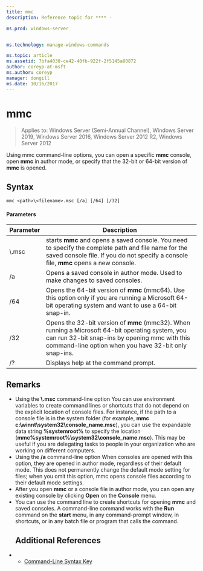 ```yaml
---
title: mmc
description: Reference topic for **** - 

ms.prod: windows-server


ms.technology: manage-windows-commands

ms.topic: article
ms.assetid: 7bfa4030-ce42-40fb-922f-2f5145a80872
author: coreyp-at-msft
ms.author: coreyp
manager: dongill
ms.date: 10/16/2017
---
```

# mmc

> Applies to: Windows Server (Semi-Annual Channel), Windows Server 2019, Windows Server 2016, Windows Server 2012 R2, Windows Server 2012

Using mmc command-line options, you can open a specific **mmc** console, open **mmc** in author mode, or specify that the 32-bit or 64-bit version of **mmc** is opened.
## Syntax
```
mmc <path>\<filename>.msc [/a] [/64] [/32]
```
#### Parameters

|       Parameter        |                                                                                                 Description                                                                                                 |
|------------------------|-------------------------------------------------------------------------------------------------------------------------------------------------------------------------------------------------------------|
| <path>\\<filename>.msc |        starts **mmc** and opens a saved console. You need to specify the complete path and file name for the saved console file. If you do not specify a console file, **mmc** opens a new console.         |
|           /a           |                                                               Opens a saved console in author mode.  Used to make changes to saved consoles.                                                                |
|          /64           |                         Opens the 64-bit version of **mmc** (mmc64). Use this option only if you are running a Microsoft 64-bit operating system and want to use a 64-bit snap-in.                          |
|          /32           | Opens the 32-bit version of **mmc** (mmc32). When running a Microsoft 64-bit operating system, you can run 32-bit snap-ins by opening mmc with this command-line option when you have 32-bit only snap-ins. |
|           /?           |                                                                                    Displays help at the command prompt.                                                                                     |

## Remarks
- Using the <path>**\\**<filename>**.msc** command-line option
  You can use environment variables to create command lines or shortcuts that do not depend on the explicit location of console files. For instance, if the path to a console file is in the system folder (for example, **mmc c:\winnt\system32\console_name.msc**), you can use the expandable data string **%systemroot%** to specify the location (**mmc%systemroot%\system32\console_name.msc**). This may be useful if you are delegating tasks to people in your organization who are working on different computers.
- Using the **/a** command-line option
  When consoles are opened with this option, they are opened in author mode, regardless of their default mode. This does not permanently change the default mode setting for files; when you omit this option, mmc opens console files according to their default mode settings.
- After you open **mmc** or a console file in author mode, you can open any existing console by clicking **Open** on the **Console** menu.
- You can use the command line to create shortcuts for opening **mmc** and saved consoles. A command-line command works with the **Run** command on the **start** menu, in any command-prompt window, in shortcuts, or in any batch file or program that calls the command.
  ## Additional References
- - [Command-Line Syntax Key](command-line-syntax-key.md)

